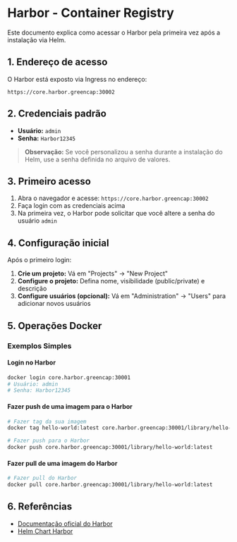 # Harbor - Container Registry

Este documento explica como acessar o Harbor pela primeira vez após a instalação via Helm.

## 1. Endereço de acesso

O Harbor está exposto via Ingress no endereço:

```
https://core.harbor.greencap:30002
```

## 2. Credenciais padrão

- **Usuário:** `admin`
- **Senha:** `Harbor12345`

> **Observação:** Se você personalizou a senha durante a instalação do Helm, use a senha definida no arquivo de valores.

## 3. Primeiro acesso

1. Abra o navegador e acesse: `https://core.harbor.greencap:30002`
2. Faça login com as credenciais acima
3. Na primeira vez, o Harbor pode solicitar que você altere a senha do usuário `admin`

## 4. Configuração inicial

Após o primeiro login:

1. **Crie um projeto:** Vá em "Projects" → "New Project"
2. **Configure o projeto:** Defina nome, visibilidade (public/private) e descrição
3. **Configure usuários (opcional):** Vá em "Administration" → "Users" para adicionar novos usuários

## 5. Operações Docker

### Exemplos Simples

#### Login no Harbor
```bash
docker login core.harbor.greencap:30001
# Usuário: admin
# Senha: Harbor12345
```

#### Fazer push de uma imagem para o Harbor
```bash
# Fazer tag da sua imagem
docker tag hello-world:latest core.harbor.greencap:30001/library/hello-world:latest

# Fazer push para o Harbor
docker push core.harbor.greencap:30001/library/hello-world:latest
```

#### Fazer pull de uma imagem do Harbor
```bash
# Fazer pull do Harbor
docker pull core.harbor.greencap:30001/library/hello-world:latest
```

## 6. Referências

- [Documentação oficial do Harbor](https://goharbor.io/docs/)
- [Helm Chart Harbor](https://artifacthub.io/packages/helm/harbor/harbor) 